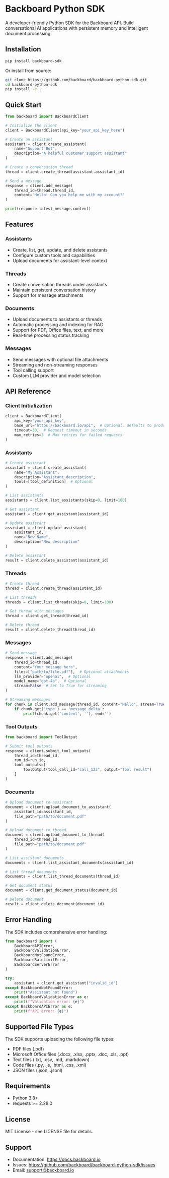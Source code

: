 # Backboard Python SDK

A developer-friendly Python SDK for the Backboard API. Build conversational AI applications with persistent memory and intelligent document processing.

## Installation

```bash
pip install backboard-sdk
```

Or install from source:

```bash
git clone https://github.com/backboard/backboard-python-sdk.git
cd backboard-python-sdk
pip install -e .
```

## Quick Start

```python
from backboard import BackboardClient

# Initialize the client
client = BackboardClient(api_key="your_api_key_here")

# Create an assistant
assistant = client.create_assistant(
    name="Support Bot",
    description="A helpful customer support assistant"
)

# Create a conversation thread
thread = client.create_thread(assistant.assistant_id)

# Send a message
response = client.add_message(
    thread_id=thread.thread_id,
    content="Hello! Can you help me with my account?"
)

print(response.latest_message.content)
```

## Features

### Assistants
- Create, list, get, update, and delete assistants
- Configure custom tools and capabilities
- Upload documents for assistant-level context

### Threads
- Create conversation threads under assistants
- Maintain persistent conversation history
- Support for message attachments

### Documents
- Upload documents to assistants or threads
- Automatic processing and indexing for RAG
- Support for PDF, Office files, text, and more
- Real-time processing status tracking

### Messages
- Send messages with optional file attachments
- Streaming and non-streaming responses
- Tool calling support
- Custom LLM provider and model selection

## API Reference

### Client Initialization

```python
client = BackboardClient(
    api_key="your_api_key",
    base_url="https://backboard.io/api",  # Optional, defaults to production
    timeout=30,  # Request timeout in seconds
    max_retries=3  # Max retries for failed requests
)
```

### Assistants

```python
# Create assistant
assistant = client.create_assistant(
    name="My Assistant",
    description="Assistant description",
    tools=[tool_definition]  # Optional
)

# List assistants
assistants = client.list_assistants(skip=0, limit=100)

# Get assistant
assistant = client.get_assistant(assistant_id)

# Update assistant
assistant = client.update_assistant(
    assistant_id,
    name="New Name",
    description="New description"
)

# Delete assistant
result = client.delete_assistant(assistant_id)
```

### Threads

```python
# Create thread
thread = client.create_thread(assistant_id)

# List threads
threads = client.list_threads(skip=0, limit=100)

# Get thread with messages
thread = client.get_thread(thread_id)

# Delete thread
result = client.delete_thread(thread_id)
```

### Messages

```python
# Send message
response = client.add_message(
    thread_id=thread_id,
    content="Your message here",
    files=["path/to/file.pdf"],  # Optional attachments
    llm_provider="openai",  # Optional
    model_name="gpt-4o",  # Optional
    stream=False  # Set to True for streaming
)

# Streaming messages
for chunk in client.add_message(thread_id, content="Hello", stream=True):
    if chunk.get('type') == 'message_delta':
        print(chunk.get('content', ''), end='')
```

### Tool Outputs

```python
from backboard import ToolOutput

# Submit tool outputs
response = client.submit_tool_outputs(
    thread_id=thread_id,
    run_id=run_id,
    tool_outputs=[
        ToolOutput(tool_call_id="call_123", output="Tool result")
    ]
)
```

### Documents

```python
# Upload document to assistant
document = client.upload_document_to_assistant(
    assistant_id=assistant_id,
    file_path="path/to/document.pdf"
)

# Upload document to thread
document = client.upload_document_to_thread(
    thread_id=thread_id,
    file_path="path/to/document.pdf"
)

# List assistant documents
documents = client.list_assistant_documents(assistant_id)

# List thread documents
documents = client.list_thread_documents(thread_id)

# Get document status
document = client.get_document_status(document_id)

# Delete document
result = client.delete_document(document_id)
```

## Error Handling

The SDK includes comprehensive error handling:

```python
from backboard import (
    BackboardAPIError,
    BackboardValidationError,
    BackboardNotFoundError,
    BackboardRateLimitError,
    BackboardServerError
)

try:
    assistant = client.get_assistant("invalid_id")
except BackboardNotFoundError:
    print("Assistant not found")
except BackboardValidationError as e:
    print(f"Validation error: {e}")
except BackboardAPIError as e:
    print(f"API error: {e}")
```

## Supported File Types

The SDK supports uploading the following file types:
- PDF files (.pdf)
- Microsoft Office files (.docx, .xlsx, .pptx, .doc, .xls, .ppt)
- Text files (.txt, .csv, .md, .markdown)
- Code files (.py, .js, .html, .css, .xml)
- JSON files (.json, .jsonl)

## Requirements

- Python 3.8+
- requests >= 2.28.0

## License

MIT License - see LICENSE file for details.

## Support

- Documentation: https://docs.backboard.io
- Issues: https://github.com/backboard/backboard-python-sdk/issues
- Email: support@backboard.io
